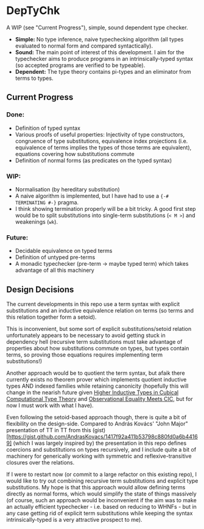 # DepTyChk

A WIP (see "Current Progress"), simple, sound dependent type checker.
- **Simple:** No type inference, naive typechecking algorithm (all types evaluated to normal form and compared syntactically).
- **Sound:** The main point of interest of this development. I aim for the typechecker aims to produce programs in an intrinsically-typed syntax (so accepted programs are verified to be typeable).
- **Dependent:** The type theory contains pi-types and an eliminator from terms to types.

## Current Progress
### Done: 
- Definition of typed syntax
- Various proofs of useful properties: Injectivity of type constructors, congruence of type substitutions, equivalence index projections (i.e. equivalence of terms implies the types of those terms are equivalent), equations covering how substitutions commute
- Definition of normal forms (as predicates on the typed syntax)
### WIP:
- Normalisation (by hereditary substitution)
- A naive algorithm is implemented, but I have had to use a `{-# TERMINATING #-}` pragma.
- I think showing termination properly will be a bit tricky. A good first step would be to split substitutions into single-term substitutions (`< M >`) and weakenings (`wk`).
### Future:
- Decidable equivalence on typed terms
- Definition of untyped pre-terms
- A monadic typechecker (pre-term -> maybe typed term) which takes advantage of all this machinery

## Design Decisions
The current developments in this repo use a term syntax with explicit substitutions and an inductive equivalence relation on terms (so terms and this relation together form a setoid). 

This is inconvenient, but some sort of explicit substitutions/setoid relation unfortunately appears to be necessary to avoid getting stuck in dependency hell (recursive term substitutions must take advantage of properties about how substitutions commute on types, but types contain terms, so proving those equations requires implementing term substitutions!) 

Another approach would be to quotient the term syntax, but afaik there currently exists no theorem prover which implements quotient inductive types AND indexed families while retaining canonicity (hopefully this will change in the nearish future given [Higher Inductive Types in Cubical Computational Type Theory](https://dl.acm.org/doi/pdf/10.1145/3290314) and [Observational Equality Meets CIC](https://pujet.fr/pdf/obs_inductives.pdf]), but for now I must work with what I have).

Even following the setoid-based approach though, there is quite a bit of flexibility on the design-side. Compared to András Kovács' "John Major" presentation of TT in TT from this (gist)[https://gist.github.com/AndrasKovacs/1417f92a411b53798c880fd0a6b44169] (which I was largely inspired by) the presentation in this repo defines coercions and substitutions on types recursively, and I include quite a bit of machinery for generically working with symmetric and reflexive-transitive closures over the relations.

If I were to restart now (or commit to a large refactor on this existing repo), I would like to try out combining recursive term substitutions and explicit type substitutions. My hope is that this approach would allow defining terms directly as normal forms, which would simplify the state of things massively (of course, such an approach would be inconvenient if the aim was to make an actually efficient typechecker - i.e. based on reducing to WHNFs - but in any case getting rid of explicit term substitutions while keeping the syntax intrinsically-typed is a very attractive prospect to me).

